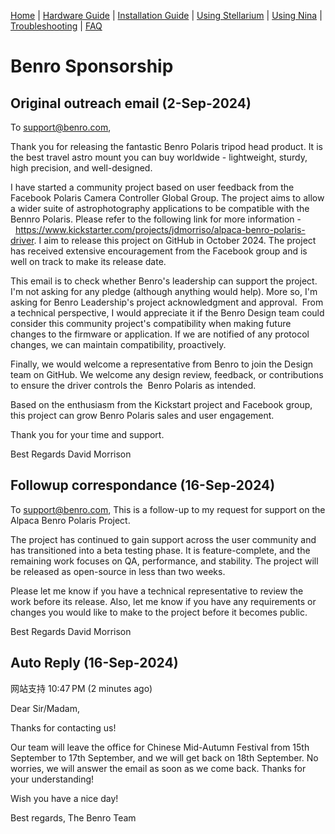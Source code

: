 [Home](../README.md) | [Hardware Guide](./hardware.md) | [Installation Guide](./installation.md) | [Using Stellarium](./stellarium.md) | [Using Nina](./nina.md) | [Troubleshooting](./troubleshooting.md) | [FAQ](./faq.md)

# Benro Sponsorship

## Original outreach email (2-Sep-2024)
To support@benro.com,

Thank you for releasing the fantastic Benro Polaris tripod head product. It is the best travel astro mount you can buy worldwide - lightweight, sturdy, high precision, and well-designed.

I have started a community project based on user feedback from the Facebook Polaris Camera Controller Global Group. The project aims to allow a wider suite of astrophotography applications to be compatible with the Bennro Polaris. Please refer to the following link for more information -  https://www.kickstarter.com/projects/jdmorriso/alpaca-benro-polaris-driver. I aim to release this project on GitHub in October 2024. The project has received extensive encouragement from the Facebook group and is well on track to make its release date.

This email is to check whether Benro's leadership can support the project. I'm not asking for any pledge (although anything would help). More so, I'm asking for Benro Leadership's project acknowledgment and approval. 
From a technical perspective, I would appreciate it if the Benro Design team could consider this community project's compatibility when making future changes to the firmware or application. If we are notified of any protocol changes, we can maintain compatibility, proactively. 

Finally, we would welcome a representative from Benro to join the Design team on GitHub. We welcome any design review, feedback, or contributions to ensure the driver controls the  Benro Polaris as intended.

Based on the enthusiasm from the Kickstart project and Facebook group, this project can grow Benro Polaris sales and user engagement.    

Thank you for your time and support.

Best Regards
David Morrison

## Followup correspondance (16-Sep-2024)
To support@benro.com,
This is a follow-up to my request for support on the Alpaca Benro Polaris Project. 

The project has continued to gain support across the user community and has transitioned into a beta testing phase. It is feature-complete, and the remaining work focuses on QA, performance, and stability. The project will be released as open-source in less than two weeks. 

Please let me know if you have a technical representative to review the work before its release. Also, let me know if you have any requirements or changes you would like to make to the project before it becomes public.

Best Regards
David Morrison

## Auto Reply (16-Sep-2024)
网站支持
10:47 PM (2 minutes ago)

Dear Sir/Madam,

Thanks for contacting us! 

Our team will leave the office for Chinese Mid-Autumn Festival from 15th September to 17th September, and we will get back on 18th September. No worries, we will answer the email as soon as we come back. Thanks for your understanding! 

Wish you have a nice day!

Best regards,
The Benro Team